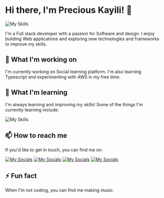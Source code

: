 # Hi there, I'm Precious Kayili! 👋
![My Skills](https://skillicons.dev/icons?i=js,ts,php,nodejs,react,mongodb,express,vscode,mysql,tailwind,bootstrap)

I'm a Full stack developer with a passion for Software and design. I enjoy building Web applications and exploring new technologies and frameworks to improve my skills.

## 🔭 What I'm working on
I'm currently working on Social learning platform. I'm also learning Typescript and experimenting with AWS in my free time.

## 🌱 What I'm learning
I'm always learning and improving my skills! Some of the things I'm currently learning include:

![My Skills](https://skillicons.dev/icons?i=laravel,aws)

## 📫 How to reach me
If you'd like to get in touch, you can find me on:

[![My Socials](https://skillicons.dev/icons?i=twitter)](https://twitter.com/preshkayili)
[![My Socials](https://skillicons.dev/icons?i=stackoverflow)](https://stackoverflow.com/users/13853007)
[![My Socials](https://skillicons.dev/icons?i=instagram)](https://instagram.com/preciouskayili)
[![My Socials](https://skillicons.dev/icons?i=linkedin)](https://linkedin.com/in/preciouskayili)

## ⚡ Fun fact
When I'm not coding, you can find me making music.
